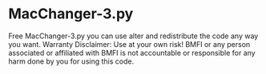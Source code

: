 # MacChanger-3.py
Free MacChanger-3.py you can use alter and redistribute the code any way you want.
Warranty Disclaimer: Use at your own risk! BMFI or any person associated or affiliated with BMFI is not accountable or responsible for any harm done by you for using this code.
